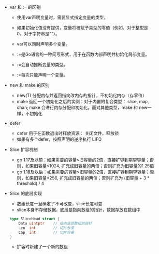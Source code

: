 - var 和 := 的区别
    - 使用var声明变量时，需要显式指定变量的类型。
    - 如果初始化值没有提供，变量将被赋予类型的零值（例如，对于整型是0，对于字符串是""）。
    - var可以同时声明多个变量。

    - :=是Go语言的一种简写形式，用于在函数内部声明并初始化局部变量。
    - :=会自动推断变量的类型。
    - :=每次只能声明一个变量。

- new 和 make 的区别
    - new(T) 分配内存并返回指向改内存的指针，不初始化内存（存零值）
    - make 返回一个初始化之后的实例；对于内置的复合类型： slice, map, chan; make 会进行内存分配和初始化，而对其他类型，make 和 new一样，不初始化 

- defer
    - defer 用于在函数退出时释放资源： 关闭文件，释放锁
    - 如果有多个defer，按照声明的逆序执行 LIFO


- Slice 扩容机制
    - go 1.17及以前：如果需要的容量>旧容量的2倍，直接扩容到期望容量；否则，如果旧容量<1024, 扩充成旧容量的两倍；否则扩充为旧容量的1.25倍
    - go 1.18及以后：如果需要的容量>旧容量的2倍，直接扩容到期望容量；否则，如果旧容量<256, 扩充成旧容量的两倍；否则扩充为 (旧容量 + 3 * threshold) / 4 

- Slice 的底层实现
    - 数组长度一旦确定了不可改变，slice长度可变
    - slice本身不存储数据，底层是指向数组的指针，数据存放在数组中
    ```go
    type SliceHead struct {
        Data uintptr    // 指向底层数组的指针
        Len  int        // 切片长度
        Cap  int        // 切片容量
    }
    ```
    - 扩容时新建了一个新的数组